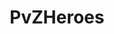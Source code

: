 ---
title: PvZHeroes
crosslinks:
- u_imguralbumbot
- youtubefactsbot
- youtubot
- botpopularitybot
- anti_gif_bot
- john_yukis_bots
- ClashRoyale
- tmsbmeta
- hearthstone
- MetaDiepio
- test
- DiepioPartyLinks
- noxappplayer
- Diepio
- Scorpio
- todayilearned
- TheTestingReddit
- botsrights
- dwarffortress
- DeepFriedMemes
---